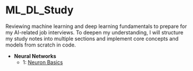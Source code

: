 # ML_DL_Study
Reviewing machine learning and deep learning fundamentals to prepare for my AI-related job interviews. To deepen my understanding, I will structure my study notes into multiple sections and implement core concepts and models from scratch in code.

* **Neural Networks**
	* 1: [Neuron Basics](https://github.com/gjunliu/ML_DL_Study/blob/main/notes/Neural_networks.ipynb)

